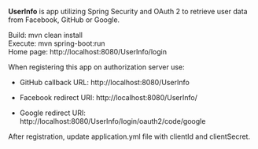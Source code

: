 **UserInfo** is app utilizing Spring Security and OAuth 2 to retrieve user data from Facebook, GitHub or Google.

Build: mvn clean install  
Execute: mvn spring-boot:run  
Home page: http://localhost:8080/UserInfo/login

When registering this app on authorization server use:
* GitHub callback URL: http://localhost:8080/UserInfo

* Facebook redirect URI: http://localhost:8080/UserInfo/

* Google redirect URI: http://localhost:8080/UserInfo/login/oauth2/code/google

After registration, update application.yml file with clientId and clientSecret.